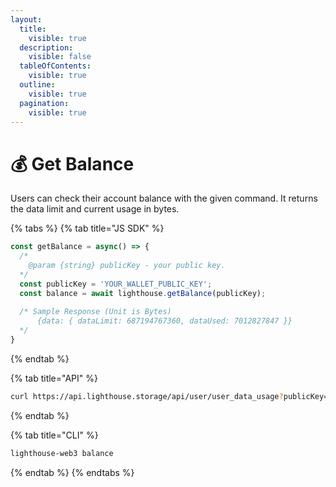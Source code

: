 ```yaml
---
layout:
  title:
    visible: true
  description:
    visible: false
  tableOfContents:
    visible: true
  outline:
    visible: true
  pagination:
    visible: true
---
```


# 💰 Get Balance

Users can check their account balance with the given command. It returns the data limit and current usage in bytes.

{% tabs %}
{% tab title="JS SDK" %}
```javascript
const getBalance = async() => {
  /*
    @param {string} publicKey - your public key.
  */
  const publicKey = 'YOUR_WALLET_PUBLIC_KEY';
  const balance = await lighthouse.getBalance(publicKey);
  
  /* Sample Response (Unit is Bytes)
      {data: { dataLimit: 687194767360, dataUsed: 7012827847 }}
  */
}
```
{% endtab %}

{% tab title="API" %}
```bash
curl https://api.lighthouse.storage/api/user/user_data_usage?publicKey=<publicKey>
```
{% endtab %}

{% tab title="CLI" %}
```bash
lighthouse-web3 balance
```
{% endtab %}
{% endtabs %}
